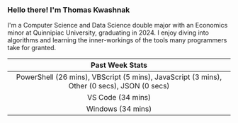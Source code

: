 
### Hello there! I'm Thomas Kwashnak

I'm a Computer Science and Data Science double major with an Economics
minor at Quinnipiac University, graduating in 2024.
I enjoy diving into algorithms and learning the inner-workings of the tools
many programmers take for granted.

| Past Week Stats |
| :---: |
| PowerShell (26 mins), VBScript (5 mins), JavaScript (3 mins), Other (0 secs), JSON (0 secs) |
| VS Code (34 mins) |
| Windows (34 mins) |

